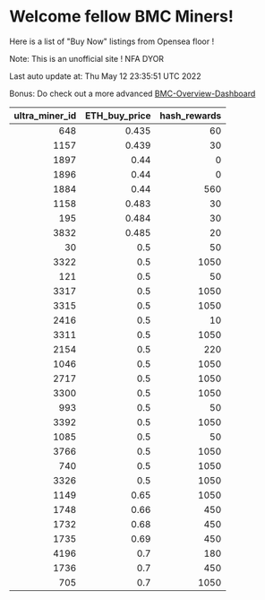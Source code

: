 # Welcome fellow BMC Miners!
Here is a list of "Buy Now" listings from Opensea floor !

Note: This is an unofficial site ! NFA DYOR

Last auto update at: Thu May 12 23:35:51 UTC 2022

Bonus: Do check out a more advanced [BMC-Overview-Dashboard](https://dune.com/defifunk/BMC-Overview-Dashboard)


|   ultra_miner_id |   ETH_buy_price |   hash_rewards |
|-----------------:|----------------:|---------------:|
|              648 |           0.435 |             60 |
|             1157 |           0.439 |             30 |
|             1897 |           0.44  |              0 |
|             1896 |           0.44  |              0 |
|             1884 |           0.44  |            560 |
|             1158 |           0.483 |             30 |
|              195 |           0.484 |             30 |
|             3832 |           0.485 |             20 |
|               30 |           0.5   |             50 |
|             3322 |           0.5   |           1050 |
|              121 |           0.5   |             50 |
|             3317 |           0.5   |           1050 |
|             3315 |           0.5   |           1050 |
|             2416 |           0.5   |             10 |
|             3311 |           0.5   |           1050 |
|             2154 |           0.5   |            220 |
|             1046 |           0.5   |           1050 |
|             2717 |           0.5   |           1050 |
|             3300 |           0.5   |           1050 |
|              993 |           0.5   |             50 |
|             3392 |           0.5   |           1050 |
|             1085 |           0.5   |             50 |
|             3766 |           0.5   |           1050 |
|              740 |           0.5   |           1050 |
|             3326 |           0.5   |           1050 |
|             1149 |           0.65  |           1050 |
|             1748 |           0.66  |            450 |
|             1732 |           0.68  |            450 |
|             1735 |           0.69  |            450 |
|             4196 |           0.7   |            180 |
|             1736 |           0.7   |            450 |
|              705 |           0.7   |           1050 |